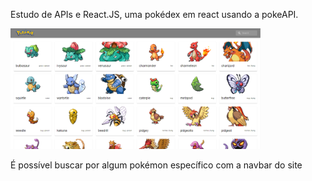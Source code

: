 Estudo de APIs e React.JS, uma pokédex em react usando a pokeAPI.
  
<div>
    <img src="./public/assets/Screenshot_1.png" width="400px"</img> 
</div>


É possível buscar por algum pokémon específico com a navbar do site
